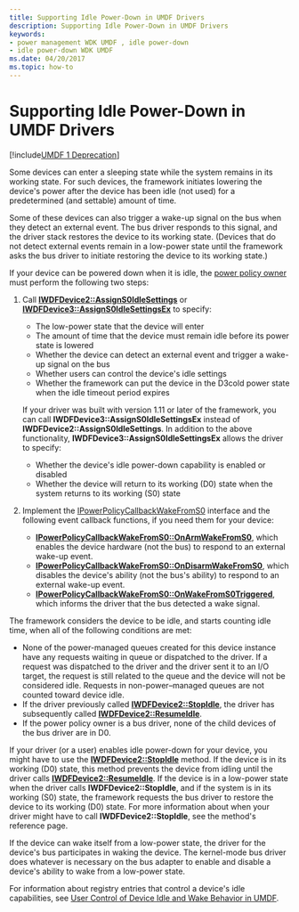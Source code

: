 ```yaml
---
title: Supporting Idle Power-Down in UMDF Drivers
description: Supporting Idle Power-Down in UMDF Drivers
keywords:
- power management WDK UMDF , idle power-down
- idle power-down WDK UMDF
ms.date: 04/20/2017
ms.topic: how-to
---
```


# Supporting Idle Power-Down in UMDF Drivers


[!include[UMDF 1 Deprecation](../includes/umdf-1-deprecation.md)]

Some devices can enter a sleeping state while the system remains in its working state. For such devices, the framework initiates lowering the device's power after the device has been idle (not used) for a predetermined (and settable) amount of time.

Some of these devices can also trigger a wake-up signal on the bus when they detect an external event. The bus driver responds to this signal, and the driver stack restores the device to its working state. (Devices that do not detect external events remain in a low-power state until the framework asks the bus driver to initiate restoring the device to its working state.)

If your device can be powered down when it is idle, the [power policy owner](power-policy-ownership-in-umdf.md) must perform the following two steps:

1.  Call [**IWDFDevice2::AssignS0IdleSettings**](/windows-hardware/drivers/ddi/wudfddi/nf-wudfddi-iwdfdevice2-assigns0idlesettings) or [**IWDFDevice3::AssignS0IdleSettingsEx**](/windows-hardware/drivers/ddi/wudfddi/nf-wudfddi-iwdfdevice3-assigns0idlesettingsex) to specify:
    -   The low-power state that the device will enter
    -   The amount of time that the device must remain idle before its power state is lowered
    -   Whether the device can detect an external event and trigger a wake-up signal on the bus
    -   Whether users can control the device's idle settings
    -   Whether the framework can put the device in the D3cold power state when the idle timeout period expires

    If your driver was built with version 1.11 or later of the framework, you can call **IWDFDevice3::AssignS0IdleSettingsEx** instead of **IWDFDevice2::AssignS0IdleSettings**. In addition to the above functionality, **IWDFDevice3::AssignS0IdleSettingsEx** allows the driver to specify:
    -   Whether the device's idle power-down capability is enabled or disabled
    -   Whether the device will return to its working (D0) state when the system returns to its working (S0) state

2.  Implement the [IPowerPolicyCallbackWakeFromS0](/windows-hardware/drivers/ddi/wudfddi/nn-wudfddi-ipowerpolicycallbackwakefroms0) interface and the following event callback functions, if you need them for your device:
    -   [**IPowerPolicyCallbackWakeFromS0::OnArmWakeFromS0**](/windows-hardware/drivers/ddi/wudfddi/nf-wudfddi-ipowerpolicycallbackwakefroms0-onarmwakefroms0), which enables the device hardware (not the bus) to respond to an external wake-up event.
    -   [**IPowerPolicyCallbackWakeFromS0::OnDisarmWakeFromS0**](/windows-hardware/drivers/ddi/wudfddi/nf-wudfddi-ipowerpolicycallbackwakefroms0-ondisarmwakefroms0), which disables the device's ability (not the bus's ability) to respond to an external wake-up event.
    -   [**IPowerPolicyCallbackWakeFromS0::OnWakeFromS0Triggered**](/windows-hardware/drivers/ddi/wudfddi/nf-wudfddi-ipowerpolicycallbackwakefroms0-onwakefroms0triggered), which informs the driver that the bus detected a wake signal.




The framework considers the device to be idle, and starts counting idle time, when all of the following conditions are met:

-   None of the power-managed queues created for this device instance have any requests waiting in queue or dispatched to the driver. If a request was dispatched to the driver and the driver sent it to an I/O target, the request is still related to the queue and the device will not be considered idle. Requests in non-power–managed queues are not counted toward device idle.
-   If the driver previously called [**IWDFDevice2::StopIdle**](/windows-hardware/drivers/ddi/wudfddi/nf-wudfddi-iwdfdevice2-stopidle), the driver has subsequently called [**IWDFDevice2::ResumeIdle**](/windows-hardware/drivers/ddi/wudfddi/nf-wudfddi-iwdfdevice2-resumeidle).
-   If the power policy owner is a bus driver, none of the child devices of the bus driver are in D0.

If your driver (or a user) enables idle power-down for your device, you might have to use the [**IWDFDevice2::StopIdle**](/windows-hardware/drivers/ddi/wudfddi/nf-wudfddi-iwdfdevice2-stopidle) method. If the device is in its working (D0) state, this method prevents the device from idling until the driver calls [**IWDFDevice2::ResumeIdle**](/windows-hardware/drivers/ddi/wudfddi/nf-wudfddi-iwdfdevice2-resumeidle). If the device is in a low-power state when the driver calls **IWDFDevice2::StopIdle**, and if the system is in its working (S0) state, the framework requests the bus driver to restore the device to its working (D0) state. For more information about when your driver might have to call **IWDFDevice2::StopIdle**, see the method's reference page.

If the device can wake itself from a low-power state, the driver for the device's bus participates in waking the device. The kernel-mode bus driver does whatever is necessary on the bus adapter to enable and disable a device's ability to wake from a low-power state.

For information about registry entries that control a device's idle capabilities, see [User Control of Device Idle and Wake Behavior in UMDF](user-control-of-device-idle-and-wake-behavior-in-umdf.md).

 

